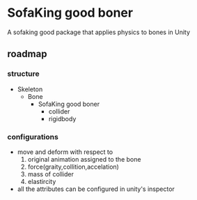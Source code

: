 # SofaKing good boner
A sofaking good package that applies physics to bones in Unity
## roadmap
### structure
- Skeleton
  - Bone
    - SofaKing good boner
      - collider
      - rigidbody
### configurations
- move and deform with respect to
  1. original animation assigned to the bone
  2. force(graity,collition,accelation)
  3. mass of collider
  4. elastircity
- all the attributes can be configured in unity's inspector
